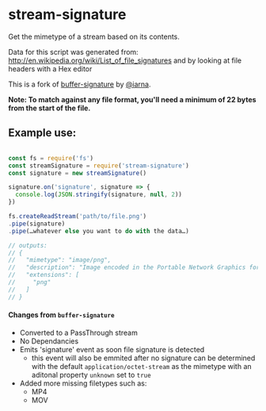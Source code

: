 # stream-signature

Get the mimetype of a stream based on its contents.

Data for this script was generated from: 
http://en.wikipedia.org/wiki/List_of_file_signatures and by looking at file headers with a Hex editor

This is a fork of [buffer-signature](https://github.com/iarna/buffer-signature) 
by [@iarna](https://github.com/iarna).

**Note: To match against any file format, you'll need a minimum of 22 bytes from the
start of the file.**

## Example use:
```js

const fs = require('fs')
const streamSignature = require('stream-signature')
const signature = new streamSignature()

signature.on('signature', signature => {
  console.log(JSON.stringify(signature, null, 2))
})

fs.createReadStream('path/to/file.png')
.pipe(signature)
.pipe(…whatever else you want to do with the data…)

// outputs:
// {
//   "mimetype": "image/png",
//   "description": "Image encoded in the Portable Network Graphics format",
//   "extensions": [
//     "png"
//   ]
// }
```

#### Changes from `buffer-signature`

* Converted to a PassThrough stream
* No Dependancies
* Emits 'signature' event as soon file signature is detected
  * this event will also be emmited after no signature can be determined with the default `application/octet-stream` as the mimetype with an aditonal property `unknown` set to `true`
* Added more missing filetypes such as:
  * MP4
  * MOV
